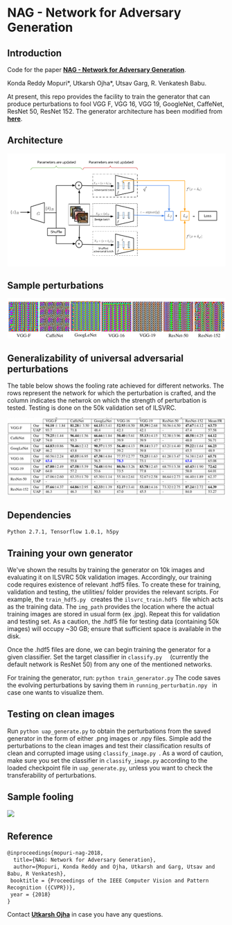 # NAG - Network for Adversary Generation

## Introduction
Code for the paper **[NAG - Network for Adversary Generation](https://arxiv.org/abs/1712.03390)**. 

Konda Reddy Mopuri*, Utkarsh Ojha*, Utsav Garg, R. Venkatesh Babu.

At present, this repo provides the facility to train the generator that can produce perturbations to fool VGG F, VGG 16, VGG 19, GoogleNet, CaffeNet, ResNet 50, ResNet 152. The generator architecture has been modified from **[here](https://github.com/openai/improved-gan/tree/master/imagenet)**.

## Architecture
![](/extras/nag.png)

## Sample perturbations
![](/extras/pb_nag.png)

## Generalizability of universal adversarial perturbations
The table below shows the fooling rate achieved for different networks. The rows represent the network for which the perturbation is crafted, and the column indicates the netwrok on which the strength of perturbation is tested. Testing is done on the 50k validation set of ILSVRC.  

![](/extras/nag_table.png)




## Dependencies
```
Python 2.7.1, Tensorflow 1.0.1, h5py
```
## Training your own generator

We've shown the results by training the generator on 10k images and evaluating it on ILSVRC 50k validation images. Accordingly, our training code requires existence of relevant .hdf5 files. To create these for training, validation and testing, the utilities/ folder provides the relevant scripts. For example, the ```train_hdf5.py ``` creates the ```ilsvrc_train.hdf5 ``` file which acts as the training data. The ```img_path``` provides the location where the actual training images are stored in usual form (ex .jpg). Repeat this for validation and testing set. As a caution, the .hdf5 file for testing data (containing 50k images) will occupy ~30 GB; ensure that sufficient space is available in the disk.

Once the .hdf5 files are done, we can begin training the generator for a given classifier. Set the target classifier in ```classify.py  ``` (currently the default network is ResNet 50) from any one of the mentioned networks.

For training the generator, run:
``` python train_generator.py ```
The code saves the evolving perturbations by saving them in ```running_perturbatin.npy ``` in case one wants to visualize them.

## Testing on clean images

Run ``` python uap_generate.py ``` to obtain the perturbations from the saved generator in the form of either .png images or .npy files. Simple add the perturbations to the clean images and test their classification results of clean and corrupted image using ```classify_image.py ```. As a word of caution, make sure you set the classifier in ```classify_image.py``` according to the loaded checkpoint file in ```uap_generate.py```, unless you want to check the transferability of perturbations.

## Sample fooling

![](/extras/example.png)

## Reference
```
@inproceedings{mopuri-nag-2018,
  title={NAG: Network for Adversary Generation},
  author={Mopuri, Konda Reddy and Ojha, Utkarsh and Garg, Utsav and Babu, R Venkatesh},
 booktitle = {Proceedings of the IEEE Computer Vision and Pattern Recognition ({CVPR})},
 year = {2018}
}
```

Contact **[Utkarsh Ojha](https://utkarshojha.github.io/)** in case you have any questions.

